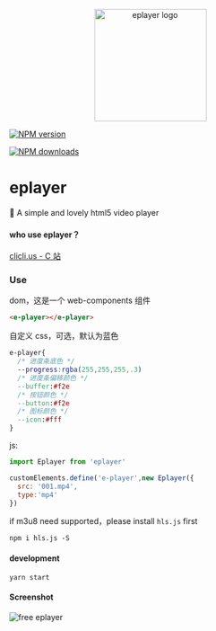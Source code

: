 <p align="center"><img src="http://ww1.sinaimg.cn/large/0065Zy9egy1fvcjfzaa1lj30dw0dwwhe.jpg" alt="eplayer logo" width="200px"></p>

[![NPM version](https://img.shields.io/npm/v/eplayer.svg?style=flat-square)](https://npmjs.com/package/eplayer)

[![NPM downloads](https://img.shields.io/npm/dm/eplayer.svg?style=flat-square)](https://npmjs.com/package/eplayer)

# eplayer

:dart: A simple and lovely html5 video player

#### who use eplayer？

[clicli.us - C 站](https://www.clicli.us/)

### Use

dom，这是一个 web-components 组件

```html
<e-player></e-player>
```
自定义 css，可选，默认为蓝色
```css
e-player{
  /* 进度条底色 */
  --progress:rgba(255,255,255,.3)
  /* 进度条偏移颜色 */
  --buffer:#f2e
  /* 按钮颜色 */
  --button:#f2e
  /* 图标颜色 */
  --icon:#fff
}
```

js:

```javascript
import Eplayer from 'eplayer'

customElements.define('e-player',new Eplayer({
  src: '001.mp4',
  type:'mp4'
})
```

if m3u8 need supported，please install `hls.js` first

```shell
npm i hls.js -S
```

#### development

```shell
yarn start
```

#### Screenshot

![free eplayer](http://wx3.sinaimg.cn/mw690/0060lm7Tly1fvbny9g6ycj30rr0fmtol.jpg)
